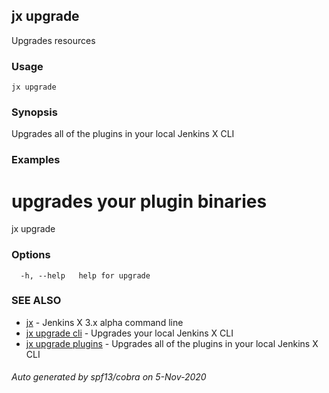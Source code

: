 ## jx upgrade

Upgrades resources

### Usage

```
jx upgrade
```

### Synopsis

Upgrades all of the plugins in your local Jenkins X CLI

### Examples

  # upgrades your plugin binaries
  jx upgrade

### Options

```
  -h, --help   help for upgrade
```

### SEE ALSO

* [jx](jx.md)	 - Jenkins X 3.x alpha command line
* [jx upgrade cli](jx_upgrade_cli.md)	 - Upgrades your local Jenkins X CLI
* [jx upgrade plugins](jx_upgrade_plugins.md)	 - Upgrades all of the plugins in your local Jenkins X CLI

###### Auto generated by spf13/cobra on 5-Nov-2020
